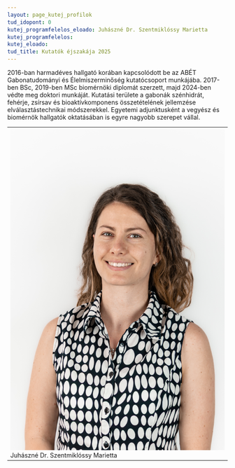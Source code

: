 ```yaml
---
layout: page_kutej_profilok
tud_idopont: 0
kutej_programfelelos_eloado: Juhászné Dr. Szentmiklóssy Marietta
kutej_programfelelos: 
kutej_eloado:
tud_title: Kutatók éjszakája 2025
---
```


2016-ban harmadéves hallgató korában kapcsolódott be az ABÉT Gabonatudományi és Élelmiszerminőség kutatócsoport munkájába. 2017-ben BSc, 2019-ben MSc biomérnöki diplomát szerzett, majd 2024-ben védte meg doktori munkáját. Kutatási területe a gabonák szénhidrát, fehérje, zsírsav és bioaktívkomponens összetételének jellemzése elválasztástechnikai módszerekkel. Egyetemi adjunktusként a vegyész és biomérnök hallgatók oktatásában is egyre nagyobb szerepet vállal.

<table class="picture">
<tr>
<td>

<div class="gallery">
    <img src="images/Juhászné Dr. Szentmiklóssy Marietta Klaudia.jpg" max-width="250" max-height="200">
  <div class="desc">Juhászné Dr. Szentmiklóssy Marietta</div>
</div>

</td>
</tr>
</table>
